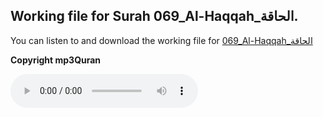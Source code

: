 
## Working file for Surah 069_Al-Haqqah_الحاقة.

You can listen to and download the working file for [069_Al-Haqqah_الحاقة](https://server13.mp3quran.net/husr/069.mp3)

**Copyright mp3Quran**

<audio controls src="https://server13.mp3quran.net/husr/069.mp3"></audio>

